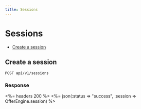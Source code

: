 ```yaml
---
title: Sessions
---
```


# Sessions

* [Create a session](/v1/sessions/#create-a-session)

## Create a session

    POST api/v1/sessions

### Response

<%= headers 200 %>
<%= json(:status => "success", :session => OfferEngine.session) %>
